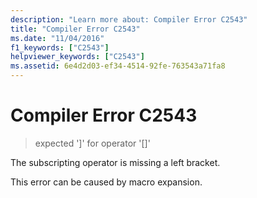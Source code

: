 ```yaml
---
description: "Learn more about: Compiler Error C2543"
title: "Compiler Error C2543"
ms.date: "11/04/2016"
f1_keywords: ["C2543"]
helpviewer_keywords: ["C2543"]
ms.assetid: 6e4d2d03-ef34-4514-92fe-763543a71fa8
---
```

# Compiler Error C2543

> expected ']' for operator '[]'

The subscripting operator is missing a left bracket.

This error can be caused by macro expansion.
